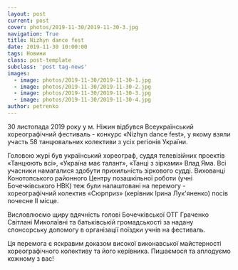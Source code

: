 ```yaml
---
layout: post
current: post
cover: photos/2019-11-30/2019-11-30-3.jpg
navigation: True
title: Nizhyn danсe fest
date: 2019-11-30 10:00:00
tags: Новини
class: post-template
subclass: 'post tag-news'
images:
  - image: photos/2019-11-30/2019-11-30-1.jpg
  - image: photos/2019-11-30/2019-11-30-2.jpg
  - image: photos/2019-11-30/2019-11-30-3.jpg
  - image: photos/2019-11-30/2019-11-30-4.jpg
author: petrenko
---
```


30 листопада 2019 року у м. Ніжин  відбувся Всеукраїнський  хореографічний  фестиваль - конкурс «Nizhyn  danсe  fest», у якому взяли участь  58 танцювальних колективи з усіх регіонів України.

Головою журі був український хореограф, суддя телевізійних проектів «Танцюють всі», «Україна має талант», «Танці з зірками» Влад Яма. Всі учасники намагалися здобути прихильність зіркового судді. Вихованці Конотопського  районного Центру позашкільної роботи (учні Бочечківського НВК) теж були налаштовані на перемогу -  хореографічний колектив «Сюрприз» (керівник Ірина Лук'яненко) посів почесне ІІ місце.

Висловлюємо щиру вдячність голові Бочечківської ОТГ Граченко Світлані Миколаївні  та батьківській громадськості за надану спонсорську допомогу в організації поїздки учнів на фестиваль.

Ця перемога є яскравим доказом високої виконавської майстерності хореографічного колективу та його керівника. Пишаємося та аплодуємо кожному з вас!

